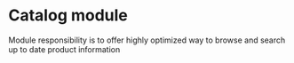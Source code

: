 # Catalog module

Module responsibility is to offer highly optimized way to browse and search up to date product information